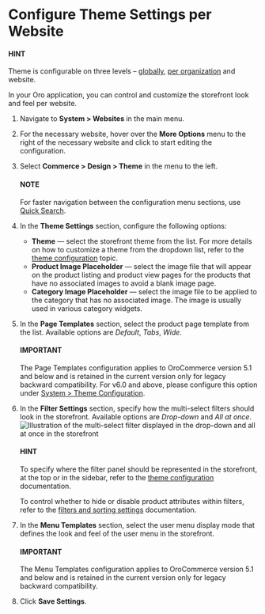 <a id="configuration-commerce-design-theme-theme-settings-website"></a>

# Configure Theme Settings per Website

#### HINT
Theme is configurable on three levels – [globally](../../../../configuration/commerce/design/theme-global.md#configuration-commerce-design-theme), [per organization](../../../../user-management/organizations/org-configuration/commerce/design/organization-theme.md#configuration-commerce-design-theme-theme-settings-organization) and website.

In your Oro application, you can control and customize the storefront look and feel per website.

1. Navigate to **System > Websites** in the main menu.
2. For the necessary website, hover over the <i class="fa fa-ellipsis-h fa-lg" aria-hidden="true"></i> **More Options** menu to the right of the necessary website and click <i class="fas fa-cog" aria-hidden="true"></i> to start editing the configuration.
3. Select **Commerce > Design > Theme** in the menu to the left.

   #### NOTE
   For faster navigation between the configuration menu sections, use [Quick Search](../../../../configuration/quick-search.md#user-guide-system-configuration-quick-search).
4. In the **Theme Settings** section, configure the following options:
   * **Theme** — select the storefront theme from the list.  For more details on how to customize a theme from the dropdown list, refer to the [theme configuration](../../../../theme-configuration/index.md#back-office-theme-configuration) topic.
   * **Product Image Placeholder** — select the image file that will appear on the product listing and product view pages for the products that have no associated images to avoid a blank image page.
   * **Category Image Placeholder** — select the image file to be applied to the category that has no associated image. The image is usually used in various category widgets.
5. In the **Page Templates** section, select the product page template from the list. Available options are *Default*, *Tabs*, *Wide*.

   #### IMPORTANT
   The Page Templates configuration applies to OroCommerce version 5.1 and below and is retained in the current version only for legacy backward compatibility. For v6.0 and above, please configure this option under [System > Theme Configuration](../../../../theme-configuration/index.md#back-office-theme-configuration).
6. In the **Filter Settings** section, specify how the multi-select filters should look in the storefront. Available options are *Drop-down* and *All at once*.
   ![Illustration of the multi-select filter displayed in the drop-down and all at once in the storefront](user/img/system/config_commerce/design/filter_settings_dropdown.png)

   #### HINT
   To specify where the filter panel should be represented in the storefront, at the top or in the sidebar, refer to the [theme configuration](../../../../theme-configuration/index.md#back-office-theme-configuration) documentation.

   To control whether to hide or disable product attributes within filters, refer to the [filters and sorting settings](../../../../configuration/commerce/catalog/global-filters-sorters.md#configuration-guide-commerce-configuration-catalog-filters-sorters) documentation.
7. In the **Menu Templates** section, select the user menu display mode that defines the look and feel of the user menu in the storefront.

   #### IMPORTANT
   The Menu Templates configuration applies to OroCommerce version 5.1 and below and is retained in the current version only for legacy backward compatibility.
8. Click **Save Settings**.

<!-- fa-bars = fa-navicon -->
<!-- Ic Tiles is used as Set As Default in saved views, and as tiles in display layout options -->
<!-- IcPencil refers to Rename in Commerce and Inline Editing in CRM -->
<!-- Check mark in the square. -->
<!-- SortDesc is also used as drop-down arrow -->
<!-- A -->
<!-- B -->
<!-- C -->
<!-- D -->
<!-- E -->
<!-- F -->
<!-- G -->
<!-- H -->
<!-- I -->
<!-- L -->
<!-- M -->
<!-- P -->
<!-- R -->
<!-- S -->
<!-- T -->
<!-- U -->
<!-- Z -->
